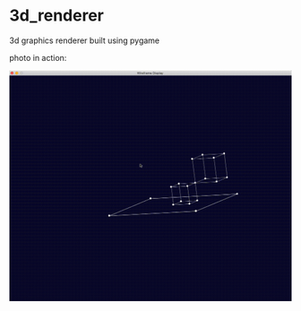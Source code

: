 # 3d_renderer
3d graphics renderer built using pygame

photo in action:

![photo](https://github.com/mbh1620/3d_renderer/blob/main/photos/3d_viewer.gif)
